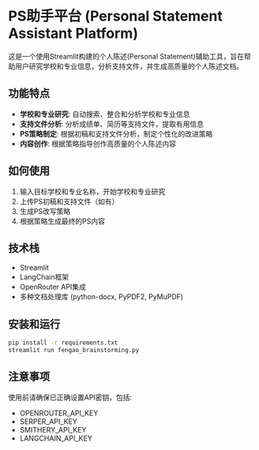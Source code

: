# PS助手平台 (Personal Statement Assistant Platform)

这是一个使用Streamlit构建的个人陈述(Personal Statement)辅助工具，旨在帮助用户研究学校和专业信息，分析支持文件，并生成高质量的个人陈述文档。

## 功能特点

- **学校和专业研究**: 自动搜索、整合和分析学校和专业信息
- **支持文件分析**: 分析成绩单、简历等支持文件，提取有用信息
- **PS策略制定**: 根据初稿和支持文件分析，制定个性化的改进策略
- **内容创作**: 根据策略指导创作高质量的个人陈述内容

## 如何使用

1. 输入目标学校和专业名称，开始学校和专业研究
2. 上传PS初稿和支持文件（如有）
3. 生成PS改写策略
4. 根据策略生成最终的PS内容

## 技术栈

- Streamlit
- LangChain框架
- OpenRouter API集成
- 多种文档处理库 (python-docx, PyPDF2, PyMuPDF)

## 安装和运行

```bash
pip install -r requirements.txt
streamlit run fengao_brainstorming.py
```

## 注意事项

使用前请确保已正确设置API密钥，包括:
- OPENROUTER_API_KEY
- SERPER_API_KEY
- SMITHERY_API_KEY
- LANGCHAIN_API_KEY 